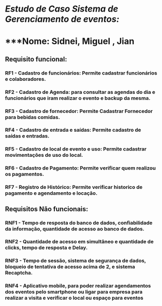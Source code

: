 # ***Estudo de Caso  Sistema de Gerenciamento de eventos:***

# ***Nome: Sidnei, Miguel , Jian

## Requisito funcional:

### RF1 - **Cadastro de funcionários:** Permite cadastrar funcionários e colaboradores.

### RF2 - **Cadastro de Agenda:** para consultar as agendas do dia e funcionários que iram realizar o evento e backup da mesma.

### RF3 - **Cadastro de fornecedor:** Permite Cadastrar Fornecedor para bebidas comidas.

### RF4 - **Cadastro  de entrada e saídas:** Permite cadastro de saídas e entradas.

### RF5 - **Cadastro de local de evento e uso:** Permite cadastrar movimentações de uso do local.

### RF6 - Cadastro de Pagamento:  Permite verificar quem realizou os pagamentos.

### RF7 - Registro de Histórico: Permite verificar historico de pagamento e agendamento e locação.

## Requisitos Não funcionais:

### RNF1 - Tempo de resposta do banco de dados, confiabilidade da informação, quantidade de acesso ao banco de dados.

### RNF2 - Quantidade de acesso em simultâneo e quantidade de clicks, tempo de resposta e Delay.

### RNF3 - Tempo de sessão, sistema de segurança de dados, bloqueio de tentativa de acesso acima de 2, e sistema Recaptcha.

### RNF4 - Aplicativo mobile, para poder realizar agendamentos dos eventos pelo smartphone ou ligar para empresa para realizar a visita e verificar o local ou espaço para eventos
